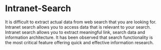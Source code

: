 Intranet-Search
===============

It is difficult to extract actual data from web search that you are looking for. Intranet search allows you to access data that is relevant to your search. Intranet search allows you to extract meaningful link, search data and information architecture. It has been observed that search functionality is the most critical feature offering quick and effective information research.